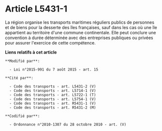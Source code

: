 # Article L5431-1

La région organise les transports maritimes réguliers publics de personnes et de biens pour la desserte des îles françaises,
sauf dans les cas où une île appartient au territoire d'une commune continentale. Elle peut conclure une convention à durée
déterminée avec des entreprises publiques ou privées pour assurer l'exercice de cette compétence.

**Liens relatifs à cet article**

	**Modifié par**:

	  - Loi n°2015-991 du 7 août 2015 - art. 15

	**Cité par**:

	  - Code des transports - art. L5431-2 (V)
	  - Code des transports - art. L5714-1 (V)
	  - Code des transports - art. L5722-1 (T)
	  - Code des transports - art. L5754-1 (V)
	  - Code des transports - art. R5431-1 (V)
	  - Code des transports - art. R5431-2 (M)

	**Codifié par**:

	  - Ordonnance n°2010-1307 du 28 octobre 2010 - art. (V)
